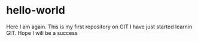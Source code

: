 # hello-world
Here I am again. This is my first repository on GIT
I have just started learnin GIT. Hope I will be a success
